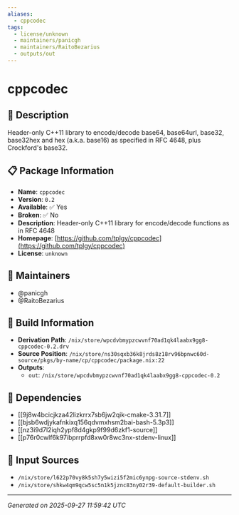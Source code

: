 ```yaml
---
aliases:
  - cppcodec
tags:
  - license/unknown
  - maintainers/panicgh
  - maintainers/RaitoBezarius
  - outputs/out
---
```


# cppcodec

## 📝 Description

Header-only C++11 library to encode/decode base64, base64url, base32,
base32hex and hex (a.k.a. base16) as specified in RFC 4648, plus
Crockford's base32.


## 📋 Package Information

- **Name**: `cppcodec`
- **Version**: `0.2`
- **Available**: ✅ Yes
- **Broken**: ✅ No
- **Description**: Header-only C++11 library for encode/decode functions as in RFC 4648
- **Homepage**: [https://github.com/tplgy/cppcodec](https://github.com/tplgy/cppcodec)
- **License**: `unknown`
## 👥 Maintainers

- @panicgh
- @RaitoBezarius


## 🔧 Build Information

- **Derivation Path**: `/nix/store/wpcdvbmypzcwvnf70ad1qk4laabx9gg8-cppcodec-0.2.drv`
- **Source Position**: `/nix/store/ns30sqxb36k8jrds8z18rv96bpnwc60d-source/pkgs/by-name/cp/cppcodec/package.nix:22`
- **Outputs**:
  - `out`:  `/nix/store/wpcdvbmypzcwvnf70ad1qk4laabx9gg8-cppcodec-0.2`

## 🔗 Dependencies

- [[9j8w4bcicjkza42lizkrrx7sb6jw2qik-cmake-3.31.7]]
- [[bjsb6wdjykafnkixq156qdvmxhsm2bai-bash-5.3p3]]
- [[nz3i9d7l2iqh2ypf8d4gkp9f99d6zkf1-source]]
- [[p76r0cwlf6k97ibprrpfd8xw0r8wc3nx-stdenv-linux]]

## 📁 Input Sources

- `/nix/store/l622p70vy8k5sh7y5wizi5f2mic6ynpg-source-stdenv.sh`
- `/nix/store/shkw4qm9qcw5sc5n1k5jznc83ny02r39-default-builder.sh`

---
*Generated on 2025-09-27 11:59:42 UTC*

